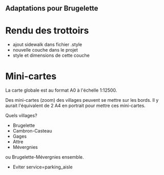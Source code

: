 Adaptations pour Brugelette
---------------------------

# Rendu des trottoirs

* ajout sidewalk dans fichier .style
* nouvelle couche dans le projet
* style et dimensions de cette couche

# Mini-cartes

La carte globale est au format A0 à l'échelle 1:12500.

Des mini-cartes (zoom) des villages peuvent se mettre sur les bords. Il y aurait l'équivalent de 2 A4 en portrait pour mettre ces mini-cartes.

Quels villages?

* Brugelette
* Cambron-Casteau
* Gages
* Attre
* Mévergnies

ou Brugelette-Mévergnies ensemble.


* Eviter service=parking_aisle 
